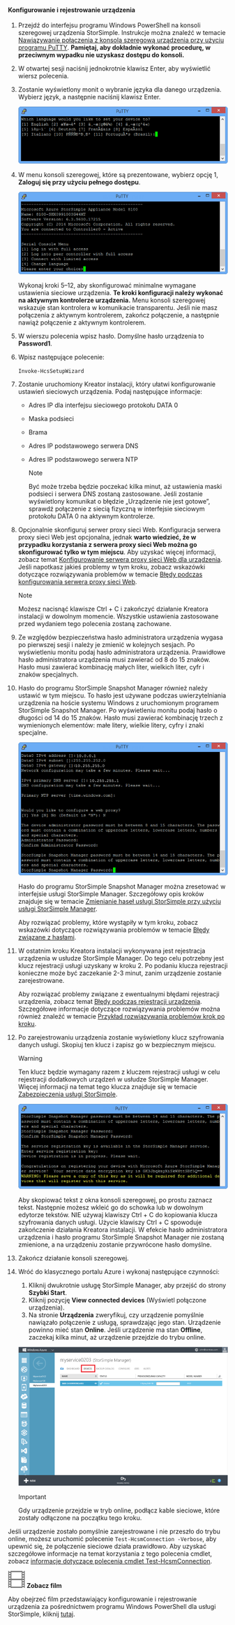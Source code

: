 <!--author=alkohli last changed: 12/01/15-->


#### <a name="to-configure-and-register-the-device"></a>Konfigurowanie i rejestrowanie urządzenia
1. Przejdź do interfejsu programu Windows PowerShell na konsoli szeregowej urządzenia StorSimple. Instrukcje można znaleźć w temacie [Nawiązywanie połączenia z konsolą szeregową urządzenia przy użyciu programu PuTTY](#use-putty-to-connect-to-the-device-serial-console). **Pamiętaj, aby dokładnie wykonać procedurę, w przeciwnym wypadku nie uzyskasz dostępu do konsoli.**
2. W otwartej sesji naciśnij jednokrotnie klawisz Enter, aby wyświetlić wiersz polecenia. 
3. Zostanie wyświetlony monit o wybranie języka dla danego urządzenia. Wybierz język, a następnie naciśnij klawisz Enter. 
   
    ![Konfigurowanie i rejestrowanie urządzenia StorSimple 1](./media/storsimple-configure-and-register-device/HCS_RegisterYourDevice1-include.png)
4. W menu konsoli szeregowej, które są prezentowane, wybierz opcję 1, **Zaloguj się przy użyciu pełnego dostępu**. 
   
    ![Rejestrowanie urządzenia StorSimple 2](./media/storsimple-configure-and-register-device/HCS_RegisterYourDevice2-include.png)
   
     Wykonaj kroki 5–12, aby skonfigurować minimalne wymagane ustawienia sieciowe urządzenia. **Te kroki konfiguracji należy wykonać na aktywnym kontrolerze urządzenia.** Menu konsoli szeregowej wskazuje stan kontrolera w komunikacie transparentu. Jeśli nie masz połączenia z aktywnym kontrolerem, zakończ połączenie, a następnie nawiąż połączenie z aktywnym kontrolerem.
5. W wierszu polecenia wpisz hasło. Domyślne hasło urządzenia to **Password1**.
6. Wpisz następujące polecenie:
   
     `Invoke-HcsSetupWizard` 
7. Zostanie uruchomiony Kreator instalacji, który ułatwi konfigurowanie ustawień sieciowych urządzenia. Podaj następujące informacje: 
   
   * Adres IP dla interfejsu sieciowego protokołu DATA 0
   * Maska podsieci
   * Brama
   * Adres IP podstawowego serwera DNS
   * Adres IP podstawowego serwera NTP
     
     > [!NOTE]
     > Być może trzeba będzie poczekać kilka minut, aż ustawienia maski podsieci i serwera DNS zostaną zastosowane. Jeśli zostanie wyświetlony komunikat o błędzie „Urządzenie nie jest gotowe”, sprawdź połączenie z siecią fizyczną w interfejsie sieciowym protokołu DATA 0 na aktywnym kontrolerze.
     > 
     > 
8. Opcjonalnie skonfiguruj serwer proxy sieci Web. Konfiguracja serwera proxy sieci Web jest opcjonalna, jednak **warto wiedzieć, że w przypadku korzystania z serwera proxy sieci Web można go skonfigurować tylko w tym miejscu**. Aby uzyskać więcej informacji, zobacz temat [Konfigurowanie serwera proxy sieci Web dla urządzenia](../articles/storsimple/storsimple-configure-web-proxy.md). Jeśli napotkasz jakieś problemy w tym kroku, zobacz wskazówki dotyczące rozwiązywania problemów w temacie [Błędy podczas konfigurowania serwera proxy sieci Web](../articles/storsimple/storsimple-troubleshoot-deployment.md#errors-during-the-optional-web-proxy-settings).

     > [!NOTE]
     > Możesz nacisnąć klawisze Ctrl + C i zakończyć działanie Kreatora instalacji w dowolnym momencie. Wszystkie ustawienia zastosowane przed wydaniem tego polecenia zostaną zachowane.

1. Ze względów bezpieczeństwa hasło administratora urządzenia wygasa po pierwszej sesji i należy je zmienić w kolejnych sesjach. Po wyświetleniu monitu podaj hasło administratora urządzenia. Prawidłowe hasło administratora urządzenia musi zawierać od 8 do 15 znaków. Hasło musi zawierać kombinację małych liter, wielkich liter, cyfr i znaków specjalnych.
2. Hasło do programu StorSimple Snapshot Manager również należy ustawić w tym miejscu. To hasło jest używane podczas uwierzytelniania urządzenia na hoście systemu Windows z uruchomionym programem StorSimple Snapshot Manager. Po wyświetleniu monitu podaj hasło o długości od 14 do 15 znaków. Hasło musi zawierać kombinację trzech z wymienionych elementów: małe litery, wielkie litery, cyfry i znaki specjalne. 
   
   ![Rejestrowanie urządzenia StorSimple 4](./media/storsimple-configure-and-register-device/HCS_RegisterYourDevice4-include.png)
   
   Hasło do programu StorSimple Snapshot Manager można zresetować w interfejsie usługi StorSimple Manager. Szczegółowy opis kroków znajduje się w temacie [Zmienianie haseł usługi StorSimple przy użyciu usługi StorSimple Manager](../articles/storsimple/storsimple-change-passwords.md).
   
   Aby rozwiązać problemy, które wystąpiły w tym kroku, zobacz wskazówki dotyczące rozwiązywania problemów w temacie [Błędy związane z hasłami](../articles/storsimple/storsimple-troubleshoot-deployment.md#errors-related-to-device-administrator-and-storsimple-snapshot-manager-passwords).
3. W ostatnim kroku Kreatora instalacji wykonywana jest rejestracja urządzenia w usłudze StorSimple Manager. Do tego celu potrzebny jest klucz rejestracji usługi uzyskany w kroku 2. Po podaniu klucza rejestracji konieczne może być zaczekanie 2-3 minut, zanim urządzenie zostanie zarejestrowane.
   
   Aby rozwiązać problemy związane z ewentualnymi błędami rejestracji urządzenia, zobacz temat [Błędy podczas rejestracji urządzenia](../articles/storsimple/storsimple-troubleshoot-deployment.md#errors-during-device-registration). Szczegółowe informacje dotyczące rozwiązywania problemów można również znaleźć w temacie [Przykład rozwiązywania problemów krok po kroku](../articles/storsimple/storsimple-troubleshoot-deployment.md#step-by-step-storsimple-troubleshooting-example).
4. Po zarejestrowaniu urządzenia zostanie wyświetlony klucz szyfrowania danych usługi. Skopiuj ten klucz i zapisz go w bezpiecznym miejscu.
   
   > [!WARNING]
   > Ten klucz będzie wymagany razem z kluczem rejestracji usługi w celu rejestracji dodatkowych urządzeń w usłudze StorSimple Manager. Więcej informacji na temat tego klucza znajduje się w temacie [Zabezpieczenia usługi StorSimple](../articles/storsimple/storsimple-security.md).
   > 
   > 
   
    ![Rejestrowanie urządzenia StorSimple 6](./media/storsimple-configure-and-register-device/HCS_RegisterYourDevice6-include.png)
   
    Aby skopiować tekst z okna konsoli szeregowej, po prostu zaznacz tekst. Następnie możesz wkleić go do schowka lub w dowolnym edytorze tekstów. NIE używaj klawiszy Ctrl + C do kopiowania klucza szyfrowania danych usługi. Użycie klawiszy Ctrl + C spowoduje zakończenie działania Kreatora instalacji. W efekcie hasło administratora urządzenia i hasło programu StorSimple Snapshot Manager nie zostaną zmienione, a na urządzeniu zostanie przywrócone hasło domyślne.
5. Zakończ działanie konsoli szeregowej.
6. Wróć do klasycznego portalu Azure i wykonaj następujące czynności:
   
   1. Kliknij dwukrotnie usługę StorSimple Manager, aby przejść do strony **Szybki Start**.
   2. Kliknij pozycję **View connected devices** (Wyświetl połączone urządzenia).
   3. Na stronie **Urządzenia** zweryfikuj, czy urządzenie pomyślnie nawiązało połączenie z usługą, sprawdzając jego stan. Urządzenie powinno mieć stan **Online**. Jeśli urządzenie ma stan **Offline**, zaczekaj kilka minut, aż urządzenie przejdzie do trybu online.
   
   ![Strona Urządzenia StorSimple](./media/storsimple-configure-and-register-device/HCS_DevicesPageM-include.png) 
   
   > [!IMPORTANT]
   > Gdy urządzenie przejdzie w tryb online, podłącz kable sieciowe, które zostały odłączone na początku tego kroku.
   > 
   > 

Jeśli urządzenie zostało pomyślnie zarejestrowane i nie przeszło do trybu online, możesz uruchomić polecenie `Test-HcsmConnection -Verbose`, aby upewnić się, że połączenie sieciowe działa prawidłowo. Aby uzyskać szczegółowe informacje na temat korzystania z tego polecenia cmdlet, zobacz [informacje dotyczące polecenia cmdlet Test-HcsmConnection](https://technet.microsoft.com/library/dn715782.aspx).

![Zobacz film](./media/storsimple-configure-and-register-device/Video_icon.png) **Zobacz film**

Aby obejrzeć film przedstawiający konfigurowanie i rejestrowanie urządzenia za pośrednictwem programu Windows PowerShell dla usługi StorSimple, kliknij [tutaj](https://azure.microsoft.com/documentation/videos/initialize-the-storsimple-appliance/).

